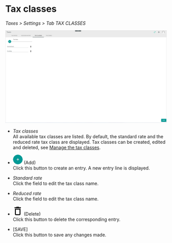 # Tax classes

*Taxes > Settings > Tab TAX CLASSES*

![Tax classes](../../Assets/Screenshots/Taxes/Settings/TaxClasses/TaxClasses.png "[Tax classes]")


- *Tax classes*  
All available tax classes are listed. By default, the standard rate and the reduced rate tax class are displayed. Tax classes can be created, edited and deleted, see [Manage the tax classes](../Integration/02_ManageTaxClasses.md).

- ![Add](../../Assets/Icons/Plus01.png "[Add]") (Add)   
Click this button to create an entry. A new entry line is displayed.

- *Standard rate*  
Click the field to edit the tax class name.

- *Reduced rate*  
Click the field to edit the tax class name.

- ![Delete](../../Assets/Icons/Trash08.png "[Delete]") (Delete)  
Click this button to delete the corresponding entry.  

- [SAVE]  
Click this button to save any changes made.
